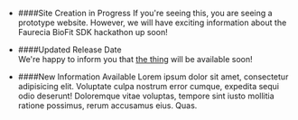* ####Site Creation in Progress
If you're seeing this, you are seeing a prototype website. However, we will have exciting information about the Faurecia BioFit SDK hackathon up soon!

* ####Updated Release Date  
We're happy to inform you that [the thing](http://www.google.com) will be available soon!

* ####New Information Available
Lorem ipsum dolor sit amet, consectetur adipisicing elit. Voluptate culpa nostrum error cumque, expedita sequi odio deserunt! Doloremque vitae voluptas, tempore sint iusto mollitia ratione possimus, rerum accusamus eius. Quas.

